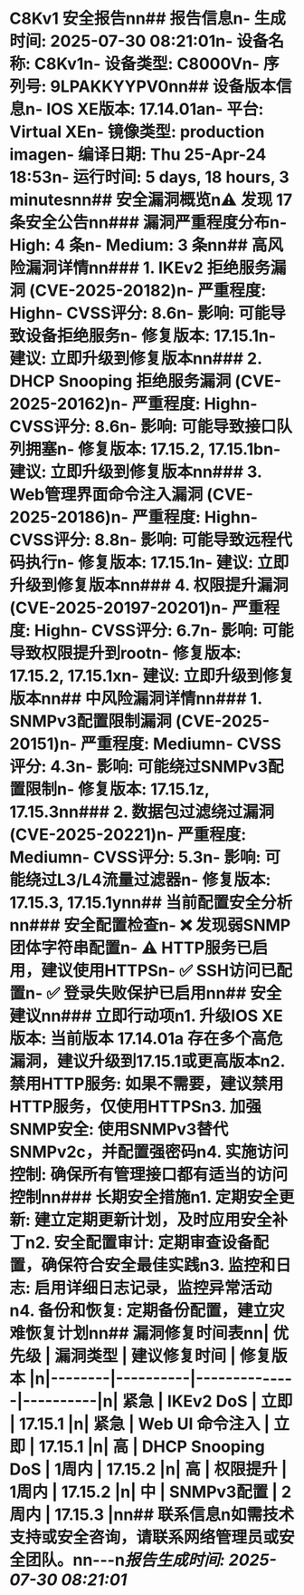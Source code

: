 # C8Kv1 安全报告nn## 报告信息n- **生成时间**: 2025-07-30 08:21:01n- **设备名称**: C8Kv1n- **设备类型**: C8000Vn- **序列号**: 9LPAKKYYPV0nn## 设备版本信息n- **IOS XE版本**: 17.14.01an- **平台**: Virtual XEn- **镜像类型**: production imagen- **编译日期**: Thu 25-Apr-24 18:53n- **运行时间**: 5 days, 18 hours, 3 minutesnn## 安全漏洞概览n⚠️ **发现 17 条安全公告**nn### 漏洞严重程度分布n- **High**: 4 条n- **Medium**: 3 条nn## 高风险漏洞详情nn### 1. IKEv2 拒绝服务漏洞 (CVE-2025-20182)n- **严重程度**: Highn- **CVSS评分**: 8.6n- **影响**: 可能导致设备拒绝服务n- **修复版本**: 17.15.1n- **建议**: 立即升级到修复版本nn### 2. DHCP Snooping 拒绝服务漏洞 (CVE-2025-20162)n- **严重程度**: Highn- **CVSS评分**: 8.6n- **影响**: 可能导致接口队列拥塞n- **修复版本**: 17.15.2, 17.15.1bn- **建议**: 立即升级到修复版本nn### 3. Web管理界面命令注入漏洞 (CVE-2025-20186)n- **严重程度**: Highn- **CVSS评分**: 8.8n- **影响**: 可能导致远程代码执行n- **修复版本**: 17.15.1n- **建议**: 立即升级到修复版本nn### 4. 权限提升漏洞 (CVE-2025-20197-20201)n- **严重程度**: Highn- **CVSS评分**: 6.7n- **影响**: 可能导致权限提升到rootn- **修复版本**: 17.15.2, 17.15.1xn- **建议**: 立即升级到修复版本nn## 中风险漏洞详情nn### 1. SNMPv3配置限制漏洞 (CVE-2025-20151)n- **严重程度**: Mediumn- **CVSS评分**: 4.3n- **影响**: 可能绕过SNMPv3配置限制n- **修复版本**: 17.15.1z, 17.15.3nn### 2. 数据包过滤绕过漏洞 (CVE-2025-20221)n- **严重程度**: Mediumn- **CVSS评分**: 5.3n- **影响**: 可能绕过L3/L4流量过滤器n- **修复版本**: 17.15.3, 17.15.1ynn## 当前配置安全分析nn### 安全配置检查n- ❌ 发现弱SNMP团体字符串配置n- ⚠️ HTTP服务已启用，建议使用HTTPSn- ✅ SSH访问已配置n- ✅ 登录失败保护已启用nn## 安全建议nn### 立即行动项n1. **升级IOS XE版本**: 当前版本 17.14.01a 存在多个高危漏洞，建议升级到17.15.1或更高版本n2. **禁用HTTP服务**: 如果不需要，建议禁用HTTP服务，仅使用HTTPSn3. **加强SNMP安全**: 使用SNMPv3替代SNMPv2c，并配置强密码n4. **实施访问控制**: 确保所有管理接口都有适当的访问控制nn### 长期安全措施n1. **定期安全更新**: 建立定期更新计划，及时应用安全补丁n2. **安全配置审计**: 定期审查设备配置，确保符合安全最佳实践n3. **监控和日志**: 启用详细日志记录，监控异常活动n4. **备份和恢复**: 定期备份配置，建立灾难恢复计划nn## 漏洞修复时间表nn| 优先级 | 漏洞类型 | 建议修复时间 | 修复版本 |n|--------|----------|--------------|----------|n| 紧急 | IKEv2 DoS | 立即 | 17.15.1 |n| 紧急 | Web UI 命令注入 | 立即 | 17.15.1 |n| 高 | DHCP Snooping DoS | 1周内 | 17.15.2 |n| 高 | 权限提升 | 1周内 | 17.15.2 |n| 中 | SNMPv3配置 | 2周内 | 17.15.3 |nn## 联系信息n如需技术支持或安全咨询，请联系网络管理员或安全团队。nn---n*报告生成时间: 2025-07-30 08:21:01*